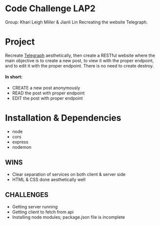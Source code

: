 # Code Challenge LAP2

Group: Khari Leigh Miller & Jianli Lin
Recreating the website Telegraph.

# Project

Recreate [Telegraph](https://telegra.ph/ "Telegraph") aesthetically, then create a RESTful website where the main objective is to create a new post, to view it with the proper endpoint, and to edit it with the proper endpoint. There is no need to create destroy.

#### In short:
* CREATE a new post anonymously
* READ the post with proper endpoint
* EDIT the post with proper endpoint

# Installation & Dependencies
* node
* cors
* express
* nodemon

## WINS
- Clear separation of services on both client & server side
- HTML & CSS done aesthetically well

## CHALLENGES
- Getting server running
- Getting client to fetch from api
- Installing node modules; package.json file is incomplete
